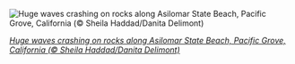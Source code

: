 
![Huge waves crashing on rocks along Asilomar State Beach, Pacific Grove, California (© Sheila Haddad/Danita Delimont)](https://cn.bing.com//th?id=OHR.AsilomarSB_EN-US8366690151_1920x1080.jpg&rf=LaDigue_1920x1080.jpg&pid=hp)

*[Huge waves crashing on rocks along Asilomar State Beach, Pacific Grove, California (© Sheila Haddad/Danita Delimont)](https://www.bing.com/search?q=asilomar+state+beach&form=hpcapt&filters=HpDate%3a%2220201124_0800%22)*

